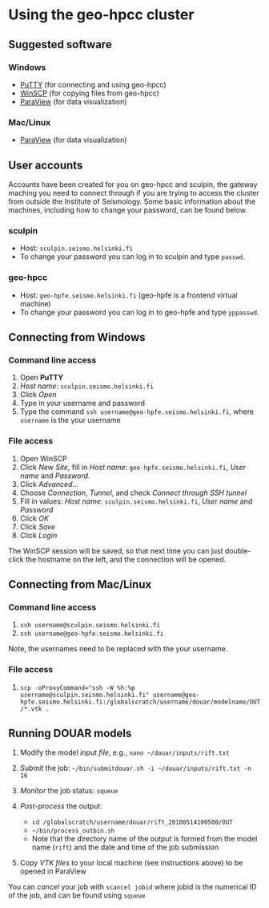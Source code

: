 # Using the geo-hpcc cluster

## Suggested software

### Windows

- [PuTTY](https://www.putty.org/) (for connecting and using geo-hpcc)
- [WinSCP](https://winscp.net/eng/index.php) (for copying files from geo-hpcc)
- [ParaView](https://www.paraview.org/download/) (for data visualization)

### Mac/Linux

- [ParaView](https://www.paraview.org/download/) (for data visualization)

## User accounts

Accounts have been created for you on geo-hpcc and sculpin, the gateway maching you need to connect through if you are trying to access the cluster from outside the Institute of Seismology. Some basic information about the machines, including how to change your password, can be found below.

### sculpin

- Host: `sculpin.seismo.helsinki.fi`
- To change your password you can log in to sculpin and type `passwd`.

### geo-hpcc

- Host: `geo-hpfe.seismo.helsinki.fi` (geo-hpfe is a frontend virtual machine)
- To change your password you can log in to geo-hpfe and type `yppasswd`.

## Connecting from Windows

### Command line access

1. Open **PuTTY**
2. *Host name*: `sculpin.seismo.helsinki.fi`
3. Click *Open*
4. Type in your username and password
5. Type the command `ssh username@geo-hpfe.seismo.helsinki.fi`, where `username` is the your username

### File access

1. Open WinSCP
2. Click *New Site*, fill in *Host name*: `geo-hpfe.seismo.helsinki.fi`, *User name* and *Password*.
3. Click *Advanced...*
4. Choose *Connection*, *Tunnel*, and check *Connect through SSH tunnel*
5. Fill in values: *Host name*: `sculpin.seismo.helsinki.fi`, *User name* and *Password*
6. Click *OK*
7. Click *Save*
8. Click *Login*

The WinSCP session will be saved, so that next time you can just double-click the hostname on the left, and the connection will be opened.

## Connecting from Mac/Linux

### Command line access

1. `ssh username@sculpin.seismo.helsinki.fi`
2. `ssh username@geo-hpfe.seismo.helsinki.fi`

Note, the usernames need to be replaced with the your username.

### File access

1. `scp -oProxyCommand="ssh -W %h:%p username@sculpin.seismo.helsinki.fi" username@geo-hpfe.seismo.helsinki.fi:/globalscratch/username/douar/modelname/OUT/*.vtk .`

## Running DOUAR models

1. Modify the model *input file*, e.g., `nano ~/douar/inputs/rift.txt`
2. *Submit* the job: `~/bin/submitdouar.sh -i ~/douar/inputs/rift.txt -n 16`
3. *Monitor* the job status: `squeue`
4. *Post-process* the output:

   - `cd /globalscratch/username/douar/rift_20180514100500/OUT`
   - `~/bin/process_outbin.sh`
   - Note that the directory name of the output is formed from the model name (`rift`) and the date and time of the job submission

5. Copy *VTK files* to your local machine (see instructions above) to be opened in ParaView

You can *cancel* your job with `scancel jobid` where jobid is the numerical ID of the job, and can be found using `squeue`